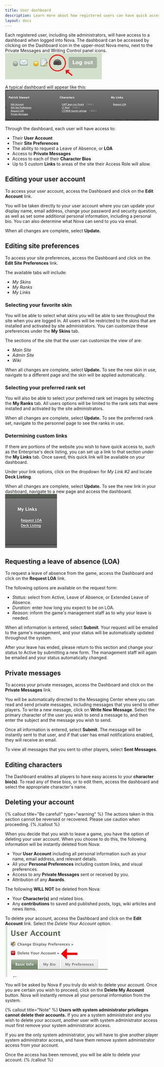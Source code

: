 ```yaml
---
title: User dashboard
description: Learn more about how registered users can have quick access to their characters, site preferences, and other features.
layout: docs
---
```


Each registered user, including site administrators, will have access to a dashboard when logged into Nova. The dashboard can be accessed by clicking on the Dashboard icon in the upper-most Nova menu, next to the Private Messages and Writing Control panel icons.
![Dashboard location](/images/docs/2.6/using-dashboard/dashboard-location.png)

A typical dashboard will appear like this:
![Dashboard location](/images/docs/2.6/using-dashboard/dashboard.png)

Through the dashboard, each user will have access to:
- Their **User Account**
- Their **Site Preferences**
- The ability to request a Leave of Absence, or **LOA**
- Access to **Private Messages**
- Access to each of their **Character Bios**
- Up to 5 custom **Links** to areas of the site their Access Role will allow.

## Editing your user account

To access your user account, access the Dashboard and click on the **Edit Account** link.

You will be taken directly to your user account where you can update your display name, email address, change your password and security question, as well as set some additional personal information, including a personal bio. You can also determine what Nova can send to you via email.

When all changes are complete, select **Update.**

## Editing site preferences

To access your site preferences, access the Dashboard and click on the **Edit Site Preferences** link.

The available tabs will include:
- *My Skins*
- *My Ranks*
- *My Links*

### Selecting your favorite skin

You will be able to select what skins you will be able to see throughout the site when you are logged in. All users will be restricted to the skins that are installed and activated by site administrators. You can customize these preferences under the **My Skins** tab.

The sections of the site that the user can customize the view of are:
- *Main Site*
- *Admin Site*
- *Wiki*

When all changes are complete, select **Update.** To see the new skin in use, navigate to a different page and the skin will be applied automatically.

### Selecting your preferred rank set

You will also be able to select your preferred rank set images by selecting the **My Ranks** tab. All users options will be limited to the rank sets that were installed and activated by the site administrators.

When all changes are complete, select **Update.** To see the preferred rank set, navigate to the personnel page to see the ranks in use.

### Determining custom links

If there are portions of the website you wish to have quick access to, such as the Enterprise's deck listing, you can set up a link to that section under the **My Links** tab. Once saved, this quick link will be available on your dashboard.

Under your link options, click on the dropdown for *My Link #2* and locate **Deck Listing**.

When all changes are complete, select **Update.** To see the new link in your dashboard, navigate to a new page and access the dashboard.
![Custom links](/images/docs/2.6/using-dashboard/dashboard-mylinks.png)

## Requesting a leave of absence (LOA)

To request a leave of absence from the game, access the Dashboard and click on the **Request LOA** link.

The following options are available on the request form:

- *Status*: select from Active, Leave of Absence, or Extended Leave of Absence.
- *Duration*: enter how long you expect to be on LOA.
- *Reason:* inform the game's management staff as to why your leave is needed.

When all information is entered, select **Submit**. Your request will be emailed to the game's management, and your status will be automatically updated throughout the system.

After your leave has ended, please return to this section and change your status to Active by submitting a new form. The management staff will again be emailed and your status automatically changed.

## Private messages

To access your private messages, access the Dashboard and click on the **Private Messages** link.

You will be automatically directed to the Messaging Center where you can read and send private messages, including messages that you send to other players. To write a new message, click on **Write New Message**. Select the primary character of the user you wish to send a message to, and then enter the subject and the message you wish to send.

Once all information is entered, select **Submit**. The message will be instantly sent to that user, and if that user has email notifications enabled, they will receive an email.

To view all messages that you sent to other players, select **Sent Messages**.

## Editing characters

The Dashboard enables all players to have easy access to your **character bio(s)**. To read any of these bios, or to edit them, access the dashboard and select the appropriate character's name.

## Deleting your account

{% callout title="Be careful!" type="warning" %}
The actions taken in this section cannot be reversed or recovered. Please use caution when proceeding.
{% /callout %}

When you decide that you wish to leave a game, you have the option of deleting your user account. When you choose to do this, the following information will be instantly deleted from Nova:

- Your **User Account** including all personal information such as your name, email address, and relevant details.
- All your **Personal Preferences** including custom links, and visual preferences.
- Access to any **Private Messages** sent or received by you.
- Attribution of any **Awards**.

The following **WILL NOT** be deleted from Nova:

- Your **Character(s)** and related bios.
- Any **contributions** to saved and published posts, logs, wiki articles and news items.

To delete your account, access the Dashboard and click on the **Edit Account** link. Select the *Delete Your Account* option.
![Delete your account](/images/docs/2.6/using-dashboard/dashboard-delete.png)

You will be asked by Nova if you truly do wish to delete your account. Once you are certain you wish to proceed, click on the **Delete My Account** button. Nova will instantly remove all your personal information from the system.

{% callout title="Note" %}
**Users with system administrator privileges cannot delete their accounts.** If you are a system administrator and you wish to delete your account, another user with system administrator access must first remove your system administrator access.

If you are the only system administrator, you will have to give another player system administrator access, and have them remove system administrator access from your account.

Once the access has been removed, you will be able to delete your account.
{% /callout %}
